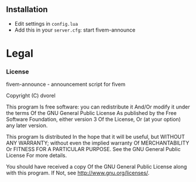 ## Installation
- Edit settings in `config.lua`
- Add this in your `server.cfg`:
  start fivem-announce


# Legal
### License
fivem-announce - announcement script for fivem

Copyright (C) dvorel

This program Is free software: you can redistribute it And/Or modify it under the terms Of the GNU General Public License As published by the Free Software Foundation, either version 3 Of the License, Or (at your option) any later version.

This program Is distributed In the hope that it will be useful, but WITHOUT ANY WARRANTY; without even the implied warranty Of MERCHANTABILITY Or FITNESS FOR A PARTICULAR PURPOSE. See the GNU General Public License For more details.

You should have received a copy Of the GNU General Public License along with this program. If Not, see http://www.gnu.org/licenses/.
